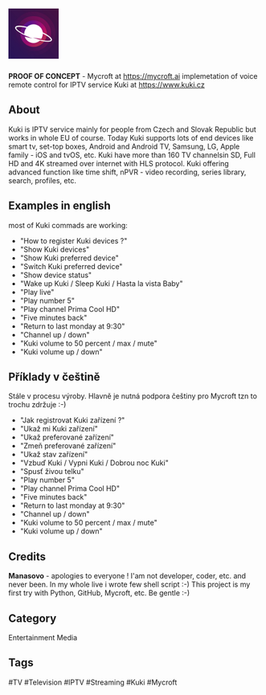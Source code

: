 # <img src="https://github.com/Manasovo/kuki-skill/blob/master/kuki_logo.jpg" width="100" height="100"/>

**PROOF OF CONCEPT** - Mycroft at https://mycroft.ai implemetation of voice remote control for IPTV service Kuki at https://www.kuki.cz


## About
Kuki is IPTV service mainly for people from Czech and Slovak Republic but works in whole EU of course. Today Kuki supports lots of end devices like smart tv, set-top boxes, Android and Android TV, Samsung, LG, Apple family - iOS and tvOS, etc. Kuki have more than 160 TV channelsin SD, Full HD and 4K streamed over internet with HLS protocol. Kuki offering advanced function like  time shift, nPVR - video recording, series library, search, profiles, etc.


## Examples in english
most of Kuki commads are working:

* "How to register Kuki devices ?"
* "Show Kuki devices"
* "Show Kuki preferred device"
* "Switch Kuki preferred device"
* "Show device status"
* "Wake up Kuki / Sleep Kuki / Hasta la vista Baby"
* "Play live"
* "Play number 5"
* "Play channel Prima Cool HD"
* "Five minutes back"
* "Return to last monday at 9:30" 
* "Channel up / down"
* "Kuki volume to 50 percent / max / mute"
* "Kuki volume up / down"


## Příklady v češtině
Stále v procesu výroby. Hlavně je nutná podpora češtiny pro Mycroft tzn to trochu zdržuje :-)

* "Jak registrovat Kuki zařízení ?"
* "Ukaž mi Kuki zařízení"
* "Ukaž preferované zařízení"
* "Zmeň preferované zařízení"
* "Ukaž stav zařízení"
* "Vzbuď Kuki / Vypni Kuki / Dobrou noc Kuki"
* "Spusť živou telku"
* "Play number 5"
* "Play channel Prima Cool HD"
* "Five minutes back"
* "Return to last monday at 9:30" 
* "Channel up / down"
* "Kuki volume to 50 percent / max / mute"
* "Kuki volume up / down"


## Credits
**Manasovo** - apologies to everyone ! I'am not developer, coder, etc. and never been. In my whole live i wrote few shell script :-) This project is my first try with Python, GitHub, Mycroft, etc. Be gentle :-)


## Category
Entertainment
Media


## Tags
#TV
#Television
#IPTV
#Streaming
#Kuki
#Mycroft
